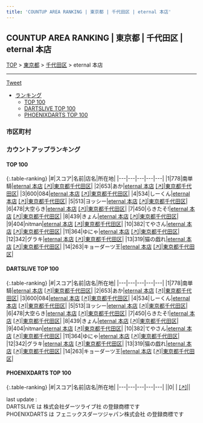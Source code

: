 ```yaml
---
title: 'COUNTUP AREA RANKING | 東京都 | 千代田区 | eternal 本店'
---
```

## COUNTUP AREA RANKING | 東京都 | 千代田区 | eternal 本店

[TOP](/darts/rank/) > [東京都](/darts/rank/東京都/) > [千代田区](/darts/rank/東京都/千代田区/) > eternal 本店

___

<a href="https://twitter.com/share?ref_src=twsrc%5Etfw" data-text="COUNTUP AREA RANKING | 東京都千代田区eternal 本店" class="twitter-share-button" data-hashtags="DARTSLIVE,PHOENIXDARTS,darts,ダーツ" data-show-count="false">Tweet</a>

* [ランキング](#カウントアップランキング)
    * [TOP 100](#top-100)
    * [DARTSLIVE TOP 100](#dartslive-top-100)
    * [PHOENIXDARTS TOP 100](#phoenixdarts-top-100)

### 市区町村

<ul>

</ul>

### カウントアップランキング

#### TOP 100



{:.table-ranking}
|#|スコア|名前|店名|所在地|
|---|---|---|---|---|
|1|778|<span class="rank-name-dl">南単騎</span>|<a href="/darts/rank/shops/4358bc9d0be55599774c926eb736cb5a.html">eternal 本店</a> <a href="https://search.dartslive.com/jp/shop/4358bc9d0be55599774c926eb736cb5a">[↗]</a>|<a href="/darts/rank/東京都/千代田区">東京都千代田区</a>|
|2|653|<span class="rank-name-dl">あか</span>|<a href="/darts/rank/shops/4358bc9d0be55599774c926eb736cb5a.html">eternal 本店</a> <a href="https://search.dartslive.com/jp/shop/4358bc9d0be55599774c926eb736cb5a">[↗]</a>|<a href="/darts/rank/東京都/千代田区">東京都千代田区</a>|
|3|600|<span class="rank-name-dl">084</span>|<a href="/darts/rank/shops/4358bc9d0be55599774c926eb736cb5a.html">eternal 本店</a> <a href="https://search.dartslive.com/jp/shop/4358bc9d0be55599774c926eb736cb5a">[↗]</a>|<a href="/darts/rank/東京都/千代田区">東京都千代田区</a>|
|4|534|<span class="rank-name-dl">しーくん</span>|<a href="/darts/rank/shops/4358bc9d0be55599774c926eb736cb5a.html">eternal 本店</a> <a href="https://search.dartslive.com/jp/shop/4358bc9d0be55599774c926eb736cb5a">[↗]</a>|<a href="/darts/rank/東京都/千代田区">東京都千代田区</a>|
|5|513|<span class="rank-name-dl">ヨッシー</span>|<a href="/darts/rank/shops/4358bc9d0be55599774c926eb736cb5a.html">eternal 本店</a> <a href="https://search.dartslive.com/jp/shop/4358bc9d0be55599774c926eb736cb5a">[↗]</a>|<a href="/darts/rank/東京都/千代田区">東京都千代田区</a>|
|6|478|<span class="rank-name-dl">大空らき</span>|<a href="/darts/rank/shops/4358bc9d0be55599774c926eb736cb5a.html">eternal 本店</a> <a href="https://search.dartslive.com/jp/shop/4358bc9d0be55599774c926eb736cb5a">[↗]</a>|<a href="/darts/rank/東京都/千代田区">東京都千代田区</a>|
|7|450|<span class="rank-name-dl">らきたそ!</span>|<a href="/darts/rank/shops/4358bc9d0be55599774c926eb736cb5a.html">eternal 本店</a> <a href="https://search.dartslive.com/jp/shop/4358bc9d0be55599774c926eb736cb5a">[↗]</a>|<a href="/darts/rank/東京都/千代田区">東京都千代田区</a>|
|8|439|<span class="rank-name-dl">きょん</span>|<a href="/darts/rank/shops/4358bc9d0be55599774c926eb736cb5a.html">eternal 本店</a> <a href="https://search.dartslive.com/jp/shop/4358bc9d0be55599774c926eb736cb5a">[↗]</a>|<a href="/darts/rank/東京都/千代田区">東京都千代田区</a>|
|9|404|<span class="rank-name-dl">nitman</span>|<a href="/darts/rank/shops/4358bc9d0be55599774c926eb736cb5a.html">eternal 本店</a> <a href="https://search.dartslive.com/jp/shop/4358bc9d0be55599774c926eb736cb5a">[↗]</a>|<a href="/darts/rank/東京都/千代田区">東京都千代田区</a>|
|10|382|<span class="rank-name-dl">てやさん</span>|<a href="/darts/rank/shops/4358bc9d0be55599774c926eb736cb5a.html">eternal 本店</a> <a href="https://search.dartslive.com/jp/shop/4358bc9d0be55599774c926eb736cb5a">[↗]</a>|<a href="/darts/rank/東京都/千代田区">東京都千代田区</a>|
|11|364|<span class="rank-name-dl">ゆにゃ</span>|<a href="/darts/rank/shops/4358bc9d0be55599774c926eb736cb5a.html">eternal 本店</a> <a href="https://search.dartslive.com/jp/shop/4358bc9d0be55599774c926eb736cb5a">[↗]</a>|<a href="/darts/rank/東京都/千代田区">東京都千代田区</a>|
|12|342|<span class="rank-name-dl">グラキ</span>|<a href="/darts/rank/shops/4358bc9d0be55599774c926eb736cb5a.html">eternal 本店</a> <a href="https://search.dartslive.com/jp/shop/4358bc9d0be55599774c926eb736cb5a">[↗]</a>|<a href="/darts/rank/東京都/千代田区">東京都千代田区</a>|
|13|319|<span class="rank-name-dl">猫の戯れ</span>|<a href="/darts/rank/shops/4358bc9d0be55599774c926eb736cb5a.html">eternal 本店</a> <a href="https://search.dartslive.com/jp/shop/4358bc9d0be55599774c926eb736cb5a">[↗]</a>|<a href="/darts/rank/東京都/千代田区">東京都千代田区</a>|
|14|263|<span class="rank-name-dl">キョーダーツ王</span>|<a href="/darts/rank/shops/4358bc9d0be55599774c926eb736cb5a.html">eternal 本店</a> <a href="https://search.dartslive.com/jp/shop/4358bc9d0be55599774c926eb736cb5a">[↗]</a>|<a href="/darts/rank/東京都/千代田区">東京都千代田区</a>|


#### DARTSLIVE TOP 100



{:.table-ranking}
|#|スコア|名前|店名|所在地|
|---|---|---|---|---|
|1|778|<span class="rank-name-dl">南単騎</span>|<a href="/darts/rank/shops/4358bc9d0be55599774c926eb736cb5a.html">eternal 本店</a> <a href="https://search.dartslive.com/jp/shop/4358bc9d0be55599774c926eb736cb5a">[↗]</a>|<a href="/darts/rank/東京都/千代田区">東京都千代田区</a>|
|2|653|<span class="rank-name-dl">あか</span>|<a href="/darts/rank/shops/4358bc9d0be55599774c926eb736cb5a.html">eternal 本店</a> <a href="https://search.dartslive.com/jp/shop/4358bc9d0be55599774c926eb736cb5a">[↗]</a>|<a href="/darts/rank/東京都/千代田区">東京都千代田区</a>|
|3|600|<span class="rank-name-dl">084</span>|<a href="/darts/rank/shops/4358bc9d0be55599774c926eb736cb5a.html">eternal 本店</a> <a href="https://search.dartslive.com/jp/shop/4358bc9d0be55599774c926eb736cb5a">[↗]</a>|<a href="/darts/rank/東京都/千代田区">東京都千代田区</a>|
|4|534|<span class="rank-name-dl">しーくん</span>|<a href="/darts/rank/shops/4358bc9d0be55599774c926eb736cb5a.html">eternal 本店</a> <a href="https://search.dartslive.com/jp/shop/4358bc9d0be55599774c926eb736cb5a">[↗]</a>|<a href="/darts/rank/東京都/千代田区">東京都千代田区</a>|
|5|513|<span class="rank-name-dl">ヨッシー</span>|<a href="/darts/rank/shops/4358bc9d0be55599774c926eb736cb5a.html">eternal 本店</a> <a href="https://search.dartslive.com/jp/shop/4358bc9d0be55599774c926eb736cb5a">[↗]</a>|<a href="/darts/rank/東京都/千代田区">東京都千代田区</a>|
|6|478|<span class="rank-name-dl">大空らき</span>|<a href="/darts/rank/shops/4358bc9d0be55599774c926eb736cb5a.html">eternal 本店</a> <a href="https://search.dartslive.com/jp/shop/4358bc9d0be55599774c926eb736cb5a">[↗]</a>|<a href="/darts/rank/東京都/千代田区">東京都千代田区</a>|
|7|450|<span class="rank-name-dl">らきたそ!</span>|<a href="/darts/rank/shops/4358bc9d0be55599774c926eb736cb5a.html">eternal 本店</a> <a href="https://search.dartslive.com/jp/shop/4358bc9d0be55599774c926eb736cb5a">[↗]</a>|<a href="/darts/rank/東京都/千代田区">東京都千代田区</a>|
|8|439|<span class="rank-name-dl">きょん</span>|<a href="/darts/rank/shops/4358bc9d0be55599774c926eb736cb5a.html">eternal 本店</a> <a href="https://search.dartslive.com/jp/shop/4358bc9d0be55599774c926eb736cb5a">[↗]</a>|<a href="/darts/rank/東京都/千代田区">東京都千代田区</a>|
|9|404|<span class="rank-name-dl">nitman</span>|<a href="/darts/rank/shops/4358bc9d0be55599774c926eb736cb5a.html">eternal 本店</a> <a href="https://search.dartslive.com/jp/shop/4358bc9d0be55599774c926eb736cb5a">[↗]</a>|<a href="/darts/rank/東京都/千代田区">東京都千代田区</a>|
|10|382|<span class="rank-name-dl">てやさん</span>|<a href="/darts/rank/shops/4358bc9d0be55599774c926eb736cb5a.html">eternal 本店</a> <a href="https://search.dartslive.com/jp/shop/4358bc9d0be55599774c926eb736cb5a">[↗]</a>|<a href="/darts/rank/東京都/千代田区">東京都千代田区</a>|
|11|364|<span class="rank-name-dl">ゆにゃ</span>|<a href="/darts/rank/shops/4358bc9d0be55599774c926eb736cb5a.html">eternal 本店</a> <a href="https://search.dartslive.com/jp/shop/4358bc9d0be55599774c926eb736cb5a">[↗]</a>|<a href="/darts/rank/東京都/千代田区">東京都千代田区</a>|
|12|342|<span class="rank-name-dl">グラキ</span>|<a href="/darts/rank/shops/4358bc9d0be55599774c926eb736cb5a.html">eternal 本店</a> <a href="https://search.dartslive.com/jp/shop/4358bc9d0be55599774c926eb736cb5a">[↗]</a>|<a href="/darts/rank/東京都/千代田区">東京都千代田区</a>|
|13|319|<span class="rank-name-dl">猫の戯れ</span>|<a href="/darts/rank/shops/4358bc9d0be55599774c926eb736cb5a.html">eternal 本店</a> <a href="https://search.dartslive.com/jp/shop/4358bc9d0be55599774c926eb736cb5a">[↗]</a>|<a href="/darts/rank/東京都/千代田区">東京都千代田区</a>|
|14|263|<span class="rank-name-dl">キョーダーツ王</span>|<a href="/darts/rank/shops/4358bc9d0be55599774c926eb736cb5a.html">eternal 本店</a> <a href="https://search.dartslive.com/jp/shop/4358bc9d0be55599774c926eb736cb5a">[↗]</a>|<a href="/darts/rank/東京都/千代田区">東京都千代田区</a>|


#### PHOENIXDARTS TOP 100



{:.table-ranking}
|#|スコア|名前|店名|所在地|
|---|---|---|---|---|
||0|<span class="rank-name-dl"> </span>|<a href="/darts/rank/shops/.html"></a> <a href="">[↗]</a>|<a href="/darts/rank//"></a>|


<div class="footer border-top border-gray-light mt-5 pt-3 text-right text-gray">
    last update : <span style="font-weight: italic" id="foot_last_modified"></span><br />
    DARTSLIVE は 株式会社ダーツライブ社 の登録商標です<br />
    PHOENIXDARTS は フェニックスダーツジャパン株式会社 の登録商標です<br />
</div>

<script src="https://cdnjs.cloudflare.com/ajax/libs/jquery.tablesorter/2.31.3/js/jquery.tablesorter.min.js" integrity="sha512-qzgd5cYSZcosqpzpn7zF2ZId8f/8CHmFKZ8j7mU4OUXTNRd5g+ZHBPsgKEwoqxCtdQvExE5LprwwPAgoicguNg==" crossorigin="anonymous" referrerpolicy="no-referrer"></script>
<link rel="stylesheet" href="https://cdnjs.cloudflare.com/ajax/libs/jquery.tablesorter/2.31.3/css/theme.default.min.css" integrity="sha512-wghhOJkjQX0Lh3NSWvNKeZ0ZpNn+SPVXX1Qyc9OCaogADktxrBiBdKGDoqVUOyhStvMBmJQ8ZdMHiR3wuEq8+w==" crossorigin="anonymous" referrerpolicy="no-referrer" />
<script>
$(function() {
    $(".table-ranking").tablesorter({sortList:[[0, 0]]});
    $("#foot_last_modified").text(formatDate(new Date(document.lastModified), 'yyyy-MM-dd HH:mm:ss'));
});
</script>

<script async src="https://platform.twitter.com/widgets.js" charset="utf-8"></script>